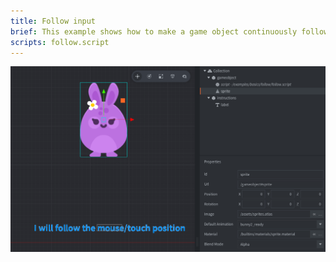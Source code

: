 ```yaml
---
title: Follow input
brief: This example shows how to make a game object continuously follow the mouse.
scripts: follow.script
---
```


![follow](follow.png)
